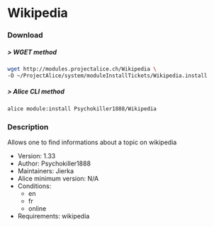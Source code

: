 # Wikipedia

### Download

##### > WGET method
```bash
wget http://modules.projectalice.ch/Wikipedia \
-O ~/ProjectAlice/system/moduleInstallTickets/Wikipedia.install
```

##### > Alice CLI method
```bash
alice module:install Psychokiller1888/Wikipedia
```

### Description
Allows one to find informations about a topic on wikipedia

- Version: 1.33
- Author: Psychokiller1888
- Maintainers: Jierka
- Alice minimum version: N/A
- Conditions:
  - en
  - fr
  - online
- Requirements: wikipedia
